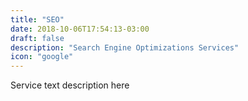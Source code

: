 ```yaml
---
title: "SEO"
date: 2018-10-06T17:54:13-03:00
draft: false
description: "Search Engine Optimizations Services"
icon: "google"
---
```


Service text description here
